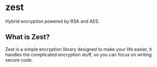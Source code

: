 # zest
Hybrid encryption powered by RSA and AES.

## What is Zest?
Zest is a simple encryption library designed to make your life easier, it handles the complicated encryption stuff, so you can focus on writing secure code.
